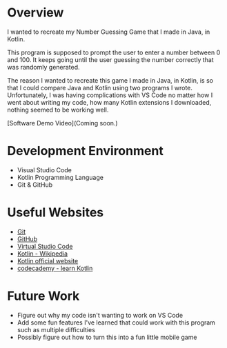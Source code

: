 # Overview

I wanted to recreate my Number Guessing Game that I made in Java, in Kotlin.

This program is supposed to prompt the user to enter a number between 0 and 100.
It keeps going until the user guessing the number correctly that was randomly generated.

The reason I wanted to recreate this game I made in Java, in Kotlin, is so that I could compare Java and Kotlin using two programs I wrote. Unfortunately, I was having complications with VS Code no matter how I went about writing my code, how many Kotlin extensions I downloaded, nothing seemed to be working well.

[Software Demo Video](Coming soon.)

# Development Environment

- Visual Studio Code
- Kotlin Programming Language
- Git & GitHub

# Useful Websites

- [Git](https://git-scm.com/download)
- [GitHub](https://github.com/)
- [Virtual Studio Code](https://code.visualstudio.com/download)
- [Kotlin - Wikipedia](https://en.wikipedia.org/wiki/Kotlin_(programming_language))
- [Kotlin official website](https://kotlinlang.org/)
- [codecademy - learn Kotlin](https://www.codecademy.com/catalog/language/kotlin)

# Future Work

- Figure out why my code isn't wanting to work on VS Code
- Add some fun features I've learned that could work with this program such as multiple difficulties
- Possibly figure out how to turn this into a fun little mobile game